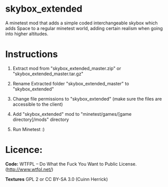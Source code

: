 # skybox_extended
A minetest mod that adds a simple coded interchangeable skybox which adds Space to a regular minetest world, adding certain realism when going into higher altitudes.

# Instructions 
1) Extract mod from "skybox_extended_master.zip" or "skybox_extended_master.tar.gz"
 
2) Rename Extracted folder "skybox_extended_master" to "skybox_extended"
 
3) Change file permissions to "skybox_extended" (make sure the files are accessible to the client)
 
4) Add "skybox_extended" mod to "minetest/games/[game directory]/mods" directory
 
5) Run Minetest :)

# Licence: 

**Code:** WTFPL – Do What the Fuck You Want to Public License. (http://www.wtfpl.net/)
 
**Textures**  GPL 2 or CC BY-SA 3.0 (Cuinn Herrick)